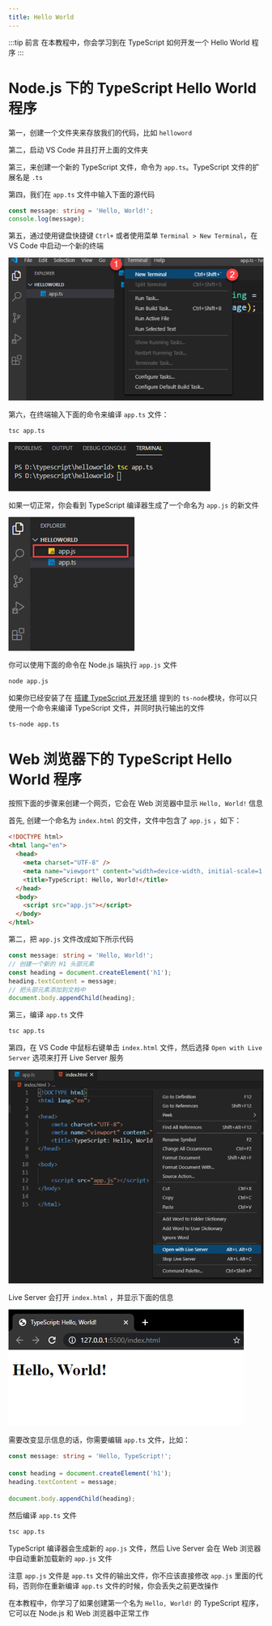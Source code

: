 ```yaml
---
title: Hello World
---
```


:::tip 前言
在本教程中，你会学习到在 TypeScript 如何开发一个 Hello World 程序
:::

# Node.js 下的 TypeScript Hello World 程序

第一，创建一个文件夹来存放我们的代码，比如 `helloword`

第二，启动 VS Code 并且打开上面的文件夹

第三，来创建一个新的 TypeScript 文件，命令为 `app.ts`。TypeScript 文件的扩展名是 `.ts`

第四，我们在 `app.ts` 文件中输入下面的源代码

```ts
const message: string = 'Hello, World!';
console.log(message);
```

第五，通过使用键盘快捷键 `Ctrl+` 或者使用菜单 `Terminal > New Terminal`，在 VS Code 中启动一个新的终端

![TypeScript-Hello-World-Launch-Terminal](./images/TypeScript-Hello-World-Launch-Terminal.png)

第六，在终端输入下面的命令来编译 `app.ts` 文件：

```sh
tsc app.ts
```

![TypeScript-Hello-World-compile-TS-file](./images/TypeScript-Hello-World-compile-TS-file.png)

如果一切正常，你会看到 TypeScript 编译器生成了一个命名为 `app.js` 的新文件

![TypeScript-Hello-World-Output-file](./images/TypeScript-Hello-World-Output-file.png)

你可以使用下面的命令在 Node.js 端执行 `app.js` 文件

```sh
node app.js
```

如果你已经安装了在 [搭建 TypeScript 开发环境](/1-getting-started/2-setup-typescript/) 提到的 `ts-node`模块，你可以只使用一个命令来编译 TypeScript 文件，并同时执行输出的文件

```sh
ts-node app.ts
```

# Web 浏览器下的 TypeScript Hello World 程序

按照下面的步骤来创建一个网页，它会在 Web 浏览器中显示 `Hello, World!` 信息

首先, 创建一个命名为 `index.html` 的文件，文件中包含了 `app.js` ，如下：

```html
<!DOCTYPE html>
<html lang="en">
  <head>
    <meta charset="UTF-8" />
    <meta name="viewport" content="width=device-width, initial-scale=1.0" />
    <title>TypeScript: Hello, World!</title>
  </head>
  <body>
    <script src="app.js"></script>
  </body>
</html>
```

第二，把 `app.js` 文件改成如下所示代码

```ts
const message: string = 'Hello, World!';
// 创建一个新的 H1 头部元素
const heading = document.createElement('h1');
heading.textContent = message;
// 把头部元素添加到文档中
document.body.appendChild(heading);
```

第三，编译 `app.ts` 文件

```sh
tsc app.ts
```

第四，在 VS Code 中鼠标右键单击 `index.html` 文件，然后选择 `Open with Live Server` 选项来打开 Live Server 服务

![TypeScript-Hello-World-Live-Server](./images/TypeScript-Hello-World-Live-Server.png)

Live Server 会打开 `index.html` ，并显示下面的信息

![TypeScript-Hello-World-Web-Browser](./images/TypeScript-Hello-World-Web-Browser.png)

需要改变显示信息的话，你需要编辑 `app.ts` 文件，比如：

```ts
const message: string = 'Hello, TypeScript!';

const heading = document.createElement('h1');
heading.textContent = message;

document.body.appendChild(heading);
```

然后编译 `app.ts` 文件

```sh
tsc app.ts
```

TypeScript 编译器会生成新的 `app.js` 文件，然后 Live Server 会在 Web 浏览器中自动重新加载新的 `app.js` 文件

注意 `app.js` 文件是 `app.ts` 文件的输出文件，你不应该直接修改 `app.js` 里面的代码，否则你在重新编译 `app.ts` 文件的时候，你会丢失之前更改操作

在本教程中，你学习了如果创建第一个名为 `Hello, World!` 的 TypeScript 程序，它可以在 Node.js 和 Web 浏览器中正常工作
